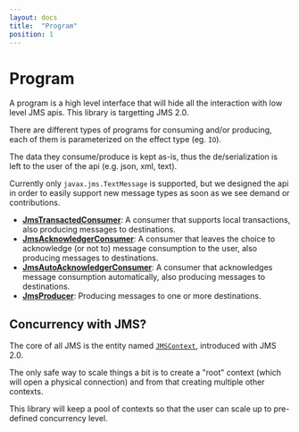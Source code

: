 ```yaml
---
layout: docs
title:  "Program"
position: 1
---
```


# Program

A program is a high level interface that will hide all the interaction with low level JMS apis.
This library is targetting JMS 2.0.

There are different types of programs for consuming and/or producing, each of them is parameterized on the effect type (eg. `IO`).

The data they consume/produce is kept as-is, thus the de/serialization is left to the user of the api (e.g. json, xml, text).

Currently only `javax.jms.TextMessage` is supported, but we designed the api in order to easily support new message types as soon as we see demand or contributions.

- **[JmsTransactedConsumer](./tx-consumer/)**: A consumer that supports local transactions, also producing messages to destinations.
- **[JmsAcknowledgerConsumer](./ack-consumer/)**: A consumer that leaves the choice to acknowledge (or not to) message consumption to the user, also producing messages to destinations.
- **[JmsAutoAcknowledgerConsumer](./auto-ack-consumer/)**: A consumer that acknowledges message consumption automatically, also producing messages to destinations.
- **[JmsProducer](./producer/)**: Producing messages to one or more destinations.

## Concurrency with JMS?

The core of all JMS is the entity named [`JMSContext`](https://docs.oracle.com/javaee/7/api/javax/jms/JMSContext.html), introduced with JMS 2.0.

The only safe way to scale things a bit is to create a "root" context (which will open a physical connection) and from that creating multiple other contexts.

This library will keep a pool of contexts so that the user can scale up to pre-defined concurrency level.
